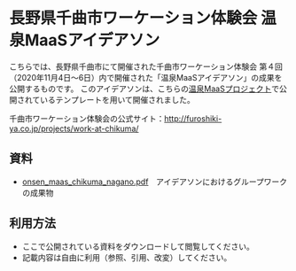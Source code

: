 # 長野県千曲市ワーケーション体験会 温泉MaaSアイデアソン
こちらでは、長野県千曲市にて開催された千曲市ワーケーション体験会 第４回（2020年11月4日〜6日）内で開催された「温泉MaaSアイデアソン」の成果を公開するものです。
このアイデアソンは、こちらの[温泉MaaSプロジェクト](https://github.com/ayasehiro/onsen_maas_project)で公開されているテンプレートを用いて開催されました。

千曲市ワーケーション体験会の公式サイト：<http://furoshiki-ya.co.jp/projects/work-at-chikuma/>

## 資料
- [onsen_maas_chikuma_nagano.pdf](https://github.com/ayasehiro/onsen_maas_project/blob/main/chikuma_nagano/onsen_maas_chikuma_nagano.pdf)　アイデアソンにおけるグループワークの成果物

## 利用方法
- ここで公開されている資料をダウンロードして閲覧してください。
- 記載内容は自由に利用（参照、引用、改変）してください。
